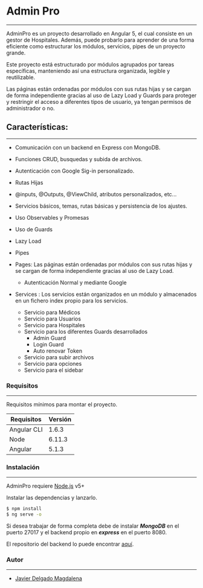 # Admin Pro
---

AdminPro es un proyecto desarrollado en Angular 5, el cual consiste en un gestor de Hospitales. Además, puede probarlo para aprender de una forma eficiente como estructurar los módulos, servicios, pipes de un proyecto grande. 

Este proyecto está estructurado por módulos agrupados por tareas específicas, manteniendo así una estructura organizada, legible y reutilizable.

Las páginas están ordenadas por módulos con sus rutas hijas y se cargan de forma independiente gracias al uso de Lazy Load y Guards para proteger y restringir el acceso a diferentes tipos de usuario, ya tengan permisos de administrador o no.

## Características:
---

+ Comunicación con un backend en Express con MongoDB.
+ Funciones CRUD, busquedas y subida de archivos.
+ Autenticación con Google Sig-in personalizado.
+ Rutas Hijas
+ @inputs, @Outputs, @ViewChild, atributos personalizados, etc...
+ Servicios básicos, temas, rutas básicas y persistencia de los ajustes.
+ Uso Observables y Promesas
+ Uso de Guards
+ Lazy Load
+ Pipes
+ Pages: Las páginas están ordenadas por módulos con sus rutas hijas y se cargan de forma independiente gracias al uso de Lazy Load.
    + Autenticación Normal y mediante Google 


+ Services : Los servicios están organizados en un módulo y almacenados en un fichero index propio para los servicios.
    - Servicio para Médicos
    - Servicio para Usuarios
    - Servicio para Hospitales
    - Servicio para los diferentes Guards desarrollados
        - Admin Guard
        - Login Guard
        - Auto renovar Token
    - Servicio para subir archivos
    - Servicio para opciones
    - Servicio para el sidebar

### Requisitos
---

Requisitos mínimos para montar el proyecto.

| Requisitos| Versión |
| --------- | ------- |
| Angular CLI| 1.6.3|
| Node| 6.11.3|
| Angular| 5.1.3|


### Instalación
---

AdminPro requiere [Node.js](https://nodejs.org/) v5+

Instalar las dependencias y lanzarlo. 
```sh
$ npm install
$ ng serve -o
```

Si desea trabajar de forma completa debe de instalar ***MongoDB*** en el puerto 27017 y el backend propio en ***express*** en el puerto 8080.

El repositorio del backend lo puede encontrar [aquí](https://github.com/jadelmag/backend-server-admin-pro).

### Autor
---

* [Javier Delgado Magdalena](http://www.linkedin.com/pub/javier-delgado-magdalena/33/9a1/226)